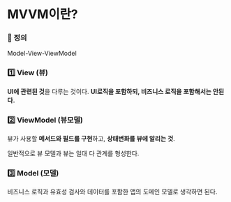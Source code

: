# MVVM이란?

### 📌 정의

Model-View-ViewModel

### 1️⃣ View (뷰)

**UI에 관련된 것**을 다루는 것이다. **UI로직을 포함하되, 비즈니스 로직을 포함해서는 안된다.**

### 2️⃣ ViewModel (뷰모델)

뷰가 사용할 **메서드와 필드를 구현**하고, **상태변화를 뷰에 알리는 것**.

일반적으로 뷰 모델과 뷰는 일대 다 관계를 형성한다.

### 3️⃣ Model (모델)

비즈니스 로직과 유효성 검사와 데이터를 포함한 앱의 도메인 모델로 생각하면 된다.